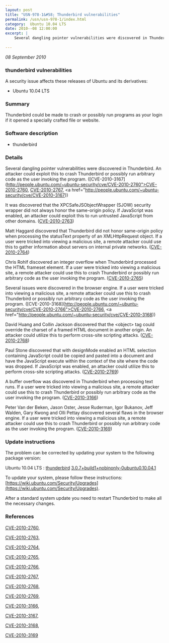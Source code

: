 ```yaml
---
layout: post
title: "USN-978-1&#58; Thunderbird vulnerabilities"
permalink: /usn/usn-978-1/index.html
category:  Ubuntu 10.04 LTS
date: 2010--08 12:00:00
excerpt: |
    Several dangling pointer vulnerabilities were discovered in Thunderbird. An attacker could exploit this to crash Thunderbird or possibly run arbitrary code as the user invoking the program. ([CVE-2010-3167](http://people.ubuntu.com/~ubuntu-security/cve/CVE-2010-2760">CVE-2010-2760</a>, <a href="http://people.ubuntu.com/~ubuntu-security/cve/CVE-2010-2767">CVE-2010-2767</a>, <a href="http://people.ubuntu.com/~ubuntu-security/cve/CVE-2010-3167))
    
--- 
```

 
 

*08 September 2010*

### thunderbird vulnerabilities

A security issue affects these releases of Ubuntu and its derivatives:

* Ubuntu 10.04 LTS

### Summary

Thunderbird could be made to crash or possibly run programs as your login if it opened a specially crafted file or website.

### Software description

* thunderbird 

### Details

Several dangling pointer vulnerabilities were discovered in Thunderbird. An attacker could exploit this to crash Thunderbird or possibly run arbitrary code as the user invoking the program. ([CVE-2010-3167](http://people.ubuntu.com/~ubuntu-security/cve/CVE-2010-2760">CVE-2010-2760</a>, <a href="http://people.ubuntu.com/~ubuntu-security/cve/CVE-2010-2767">CVE-2010-2767</a>, <a href="http://people.ubuntu.com/~ubuntu-security/cve/CVE-2010-3167))

It was discovered that the XPCSafeJSObjectWrapper (SJOW) security wrapper did not always honor the same-origin policy. If JavaScript was enabled, an attacker could exploit this to run untrusted JavaScript from other domains. ([CVE-2010-2763](http://people.ubuntu.com/~ubuntu-security/cve/CVE-2010-2763))

Matt Haggard discovered that Thunderbird did not honor same-origin policy when processing the statusText property of an XMLHttpRequest object. If a user were tricked into viewing a malicious site, a remote attacker could use this to gather information about servers on internal private networks. ([CVE-2010-2764](http://people.ubuntu.com/~ubuntu-security/cve/CVE-2010-2764))

Chris Rohlf discovered an integer overflow when Thunderbird processed the HTML frameset element. If a user were tricked into viewing a malicious site, a remote attacker could use this to crash Thunderbird or possibly run arbitrary code as the user invoking the program. ([CVE-2010-2765](http://people.ubuntu.com/~ubuntu-security/cve/CVE-2010-2765))

Several issues were discovered in the browser engine. If a user were tricked into viewing a malicious site, a remote attacker could use this to crash Thunderbird or possibly run arbitrary code as the user invoking the program. ([CVE-2010-3168](http://people.ubuntu.com/~ubuntu-security/cve/CVE-2010-2766">CVE-2010-2766</a>, <a href="http://people.ubuntu.com/~ubuntu-security/cve/CVE-2010-3168))

David Huang and Collin Jackson discovered that the &lt;object&gt; tag could override the charset of a framed HTML document in another origin. An attacker could utilize this to perform cross-site scripting attacks. ([CVE-2010-2768](http://people.ubuntu.com/~ubuntu-security/cve/CVE-2010-2768))

Paul Stone discovered that with designMode enabled an HTML selection containing JavaScript could be copied and pasted into a document and have the JavaScript execute within the context of the site where the code was dropped. If JavaScript was enabled, an attacker could utilize this to perform cross-site scripting attacks. ([CVE-2010-2769](http://people.ubuntu.com/~ubuntu-security/cve/CVE-2010-2769))

A buffer overflow was discovered in Thunderbird when processing text runs. If a user were tricked into viewing a malicious site, a remote attacker could use this to crash Thunderbird or possibly run arbitrary code as the user invoking the program. ([CVE-2010-3166](http://people.ubuntu.com/~ubuntu-security/cve/CVE-2010-3166))

Peter Van der Beken, Jason Oster, Jesse Ruderman, Igor Bukanov, Jeff Walden, Gary Kwong and Olli Pettay discovered several flaws in the browser engine. If a user were tricked into viewing a malicious site, a remote attacker could use this to crash Thunderbird or possibly run arbitrary code as the user invoking the program. ([CVE-2010-3169](http://people.ubuntu.com/~ubuntu-security/cve/CVE-2010-3169)) 

### Update instructions

The problem can be corrected by updating your system to the following package version:

Ubuntu 10.04 LTS
 : [thunderbird](https://launchpad.net/ubuntu/+source/thunderbird) <span> [3.0.7+build1+nobinonly-0ubuntu0.10.04.1](https://launchpad.net/ubuntu/+source/thunderbird/3.0.7+build1+nobinonly-0ubuntu0.10.04.1) </span> 

To update your system, please follow these instructions: [https://wiki.ubuntu.com/Security/Upgrades](https://wiki.ubuntu.com/Security/Upgrades).

After a standard system update you need to restart Thunderbird to make all the necessary changes. 

### References

 
 [CVE-2010-2760](http://people.ubuntu.com/~ubuntu-security/cve/CVE-2010-2760), 

 [CVE-2010-2763](http://people.ubuntu.com/~ubuntu-security/cve/CVE-2010-2763), 

 [CVE-2010-2764](http://people.ubuntu.com/~ubuntu-security/cve/CVE-2010-2764), 

 [CVE-2010-2765](http://people.ubuntu.com/~ubuntu-security/cve/CVE-2010-2765), 

 [CVE-2010-2766](http://people.ubuntu.com/~ubuntu-security/cve/CVE-2010-2766), 

 [CVE-2010-2767](http://people.ubuntu.com/~ubuntu-security/cve/CVE-2010-2767), 

 [CVE-2010-2768](http://people.ubuntu.com/~ubuntu-security/cve/CVE-2010-2768), 

 [CVE-2010-2769](http://people.ubuntu.com/~ubuntu-security/cve/CVE-2010-2769), 

 [CVE-2010-3166](http://people.ubuntu.com/~ubuntu-security/cve/CVE-2010-3166), 

 [CVE-2010-3167](http://people.ubuntu.com/~ubuntu-security/cve/CVE-2010-3167), 

 [CVE-2010-3168](http://people.ubuntu.com/~ubuntu-security/cve/CVE-2010-3168), 

 [CVE-2010-3169](http://people.ubuntu.com/~ubuntu-security/cve/CVE-2010-3169)
 

